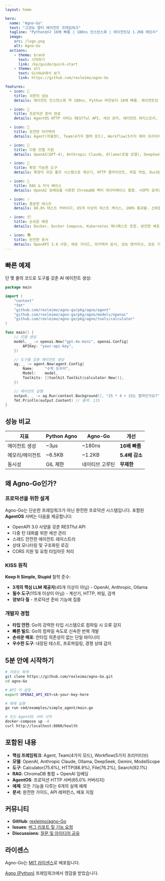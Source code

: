 ```yaml
---
layout: home

hero:
  name: "Agno-Go"
  text: "고성능 멀티 에이전트 프레임워크"
  tagline: "Python보다 16배 빠름 | 180ns 인스턴스화 | 에이전트당 1.2KB 메모리"
  image:
    src: /logo.png
    alt: Agno-Go
  actions:
    - theme: brand
      text: 시작하기
      link: /ko/guide/quick-start
    - theme: alt
      text: GitHub에서 보기
      link: https://github.com/rexleimo/agno-Go

features:
  - icon: 🚀
    title: 극한의 성능
    details: 에이전트 인스턴스화 약 180ns, Python 버전보다 16배 빠름. 에이전트당 메모리 사용량은 단 1.2KB이며 네이티브 Go 동시성을 지원합니다.

  - icon: 🤖
    title: 프로덕션 준비 완료
    details: AgentOS HTTP 서버는 RESTful API, 세션 관리, 에이전트 레지스트리, 상태 모니터링, 포괄적인 오류 처리를 기본 제공합니다.

  - icon: 🧩
    title: 유연한 아키텍처
    details: Agent(자율형), Team(4가지 협력 모드), Workflow(5가지 제어 프리미티브) 중 선택하여 멀티 에이전트 시스템을 구축하세요.

  - icon: 🔌
    title: 다중 모델 지원
    details: OpenAI(GPT-4), Anthropic Claude, Ollama(로컬 모델), DeepSeek, Google Gemini, ModelScope를 기본 지원합니다.

  - icon: 🔧
    title: 확장 가능한 도구
    details: 확장이 쉬운 툴킷 시스템으로 계산기, HTTP 클라이언트, 파일 작업, DuckDuckGo 검색을 기본 제공. 몇 분 만에 커스텀 도구를 만들 수 있습니다.

  - icon: 💾
    title: RAG & 지식 베이스
    details: OpenAI 임베딩을 사용한 ChromaDB 벡터 데이터베이스 통합. 시맨틱 검색과 지식 베이스를 갖춘 지능형 에이전트를 구축하세요.

  - icon: ✅
    title: 충분한 테스트
    details: 80.8% 테스트 커버리지, 85개 이상의 테스트 케이스, 100% 통과율. 신뢰할 수 있는 프로덕션 품질의 코드입니다.

  - icon: 📦
    title: 손쉬운 배포
    details: Docker, Docker Compose, Kubernetes 매니페스트 포함. 완전한 배포 가이드와 함께 몇 분 안에 모든 클라우드 플랫폼에 배포 가능합니다.

  - icon: 📚
    title: 완전한 문서
    details: OpenAPI 3.0 사양, 배포 가이드, 아키텍처 문서, 성능 벤치마크, 모든 기능에 대한 실제 예제를 제공합니다.
---
```


## 빠른 예제

단 몇 줄의 코드로 도구를 갖춘 AI 에이전트 생성:

```go
package main

import (
    "context"
    "fmt"
    "github.com/rexleimo/agno-go/pkg/agno/agent"
    "github.com/rexleimo/agno-go/pkg/agno/models/openai"
    "github.com/rexleimo/agno-go/pkg/agno/tools/calculator"
)

func main() {
    // 모델 생성
    model, _ := openai.New("gpt-4o-mini", openai.Config{
        APIKey: "your-api-key",
    })

    // 도구를 갖춘 에이전트 생성
    ag, _ := agent.New(agent.Config{
        Name:     "수학 도우미",
        Model:    model,
        Toolkits: []toolkit.Toolkit{calculator.New()},
    })

    // 에이전트 실행
    output, _ := ag.Run(context.Background(), "25 * 4 + 15는 얼마인가요?")
    fmt.Println(output.Content) // 출력: 115
}
```

## 성능 비교

| 지표 | Python Agno | Agno-Go | 개선 |
|--------|-------------|---------|-------------|
| 에이전트 생성 | ~3μs | ~180ns | **16배 빠름** |
| 메모리/에이전트 | ~6.5KB | ~1.2KB | **5.4배 감소** |
| 동시성 | GIL 제한 | 네이티브 고루틴 | **무제한** |

## 왜 Agno-Go인가?

### 프로덕션을 위한 설계

Agno-Go는 단순한 프레임워크가 아닌 완전한 프로덕션 시스템입니다. 포함된 **AgentOS** 서버는 다음을 제공합니다:

- OpenAPI 3.0 사양을 갖춘 RESTful API
- 다중 턴 대화를 위한 세션 관리
- 스레드 안전한 에이전트 레지스트리
- 상태 모니터링 및 구조화된 로깅
- CORS 지원 및 요청 타임아웃 처리

### KISS 원칙

**Keep It Simple, Stupid** 철학 준수:

- **3개의 핵심 LLM 제공자**(45개 이상이 아님) - OpenAI, Anthropic, Ollama
- **필수 도구**(115개 이상이 아님) - 계산기, HTTP, 파일, 검색
- **양보다 질** - 프로덕션 준비 기능에 집중

### 개발자 경험

- **타입 안전**: Go의 강력한 타입 시스템으로 컴파일 시 오류 감지
- **빠른 빌드**: Go의 컴파일 속도로 신속한 반복 개발
- **손쉬운 배포**: 런타임 의존성이 없는 단일 바이너리
- **우수한 도구**: 내장된 테스트, 프로파일링, 경쟁 상태 감지

## 5분 안에 시작하기

```bash
# 저장소 복제
git clone https://github.com/rexleimo/agno-Go.git
cd agno-Go

# API 키 설정
export OPENAI_API_KEY=sk-your-key-here

# 예제 실행
go run cmd/examples/simple_agent/main.go

# 또는 AgentOS 서버 시작
docker-compose up -d
curl http://localhost:8080/health
```

## 포함된 내용

- **핵심 프레임워크**: Agent, Team(4가지 모드), Workflow(5가지 프리미티브)
- **모델**: OpenAI, Anthropic Claude, Ollama, DeepSeek, Gemini, ModelScope
- **도구**: Calculator(75.6%), HTTP(88.9%), File(76.2%), Search(92.1%)
- **RAG**: ChromaDB 통합 + OpenAI 임베딩
- **AgentOS**: 프로덕션 HTTP 서버(65.0% 커버리지)
- **예제**: 모든 기능을 다루는 6개의 실제 예제
- **문서**: 완전한 가이드, API 레퍼런스, 배포 지침

## 커뮤니티

- **GitHub**: [rexleimo/agno-Go](https://github.com/rexleimo/agno-Go)
- **Issues**: [버그 리포트 및 기능 요청](https://github.com/rexleimo/agno-Go/issues)
- **Discussions**: [질문 및 아이디어 공유](https://github.com/rexleimo/agno-Go/discussions)

## 라이센스

Agno-Go는 [MIT 라이센스](https://github.com/rexleimo/agno-Go/blob/main/LICENSE)로 배포됩니다.

[Agno (Python)](https://github.com/agno-agi/agno) 프레임워크에서 영감을 받았습니다.
